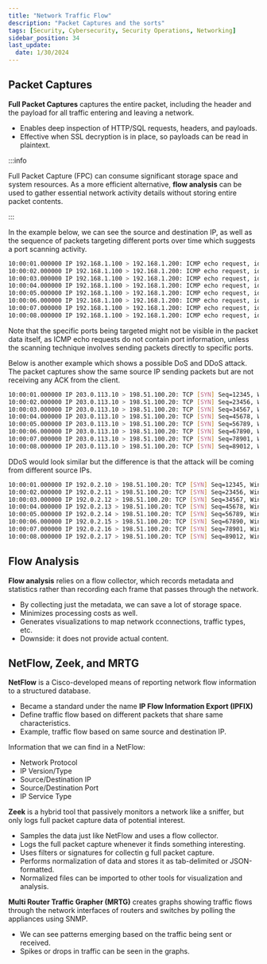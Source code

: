 ```yaml
---
title: "Network Traffic Flow"
description: "Packet Captures and the sorts"
tags: [Security, Cybersecurity, Security Operations, Networking]
sidebar_position: 34
last_update:
  date: 1/30/2024
---
```



## Packet Captures

**Full Packet Captures** captures the entire packet, including the header and the payload for all traffic entering and leaving a network.

- Enables deep inspection of HTTP/SQL requests, headers, and payloads.
- Effective when SSL decryption is in place, so payloads can be read in plaintext.

:::info 

Full Packet Capture (FPC) can consume significant storage space and system resources. As a more efficient alternative, **flow analysis** can be used to gather essential network activity details without storing entire packet contents.

:::

In the example below, we can see the source and destination IP, as well as the sequence of packets targeting different ports over time which suggests a port scanning activity.

```bash
10:00:01.000000 IP 192.168.1.100 > 192.168.1.200: ICMP echo request, id 1234, seq 1, length 64
10:00:02.000000 IP 192.168.1.100 > 192.168.1.200: ICMP echo request, id 1234, seq 2, length 64
10:00:03.000000 IP 192.168.1.100 > 192.168.1.200: ICMP echo request, id 1234, seq 3, length 64
10:00:04.000000 IP 192.168.1.100 > 192.168.1.200: ICMP echo request, id 1234, seq 4, length 64
10:00:05.000000 IP 192.168.1.100 > 192.168.1.200: ICMP echo request, id 1234, seq 5, length 64
10:00:06.000000 IP 192.168.1.100 > 192.168.1.200: ICMP echo request, id 1234, seq 6, length 64
10:00:07.000000 IP 192.168.1.100 > 192.168.1.200: ICMP echo request, id 1234, seq 7, length 64
10:00:08.000000 IP 192.168.1.100 > 192.168.1.200: ICMP echo request, id 1234, seq 8, length 64
```

Note that the specific ports being targeted might not be visible in the packet data itself, as ICMP echo requests do not contain port information, unless the scanning technique involves sending packets directly to specific ports.

Below is another example which shows a possible DoS and DDoS attack. The packet captures show the same source IP sending packets but are not receiving any ACK from the client.

```bash
10:00:01.000000 IP 203.0.113.10 > 198.51.100.20: TCP [SYN] Seq=12345, Win=1024, Length=0
10:00:02.000000 IP 203.0.113.10 > 198.51.100.20: TCP [SYN] Seq=23456, Win=1024, Length=0
10:00:03.000000 IP 203.0.113.10 > 198.51.100.20: TCP [SYN] Seq=34567, Win=1024, Length=0
10:00:04.000000 IP 203.0.113.10 > 198.51.100.20: TCP [SYN] Seq=45678, Win=1024, Length=0
10:00:05.000000 IP 203.0.113.10 > 198.51.100.20: TCP [SYN] Seq=56789, Win=1024, Length=0
10:00:06.000000 IP 203.0.113.10 > 198.51.100.20: TCP [SYN] Seq=67890, Win=1024, Length=0
10:00:07.000000 IP 203.0.113.10 > 198.51.100.20: TCP [SYN] Seq=78901, Win=1024, Length=0
10:00:08.000000 IP 203.0.113.10 > 198.51.100.20: TCP [SYN] Seq=89012, Win=1024, Length=0
```

DDoS would look similar but the difference is that the attack will be coming from different source IPs.

```bash
10:00:01.000000 IP 192.0.2.10 > 198.51.100.20: TCP [SYN] Seq=12345, Win=1024, Length=0
10:00:02.000000 IP 192.0.2.11 > 198.51.100.20: TCP [SYN] Seq=23456, Win=1024, Length=0
10:00:03.000000 IP 192.0.2.12 > 198.51.100.20: TCP [SYN] Seq=34567, Win=1024, Length=0
10:00:04.000000 IP 192.0.2.13 > 198.51.100.20: TCP [SYN] Seq=45678, Win=1024, Length=0
10:00:05.000000 IP 192.0.2.14 > 198.51.100.20: TCP [SYN] Seq=56789, Win=1024, Length=0
10:00:06.000000 IP 192.0.2.15 > 198.51.100.20: TCP [SYN] Seq=67890, Win=1024, Length=0
10:00:07.000000 IP 192.0.2.16 > 198.51.100.20: TCP [SYN] Seq=78901, Win=1024, Length=0
10:00:08.000000 IP 192.0.2.17 > 198.51.100.20: TCP [SYN] Seq=89012, Win=1024, Length=0
```


## Flow Analysis

**Flow analysis** relies on a flow collector, which records metadata and statistics rather than recording each frame that passes through the network. 

- By collecting just the metadata, we can save a lot of storage space.
- Minimizes processing costs as well. 
- Generates visualizations to map network cconnections, traffic types, etc.
- Downside: it does not provide actual content.

## NetFlow, Zeek, and MRTG 

**NetFlow** is a Cisco-developed means of reporting network flow information to a structured database. 

- Became a standard under the name **IP Flow Information Export (IPFIX)**
- Define traffic flow based on different packets that share same characteristics.
- Example, traffic flow based on same source and destination IP.

Information that we can find in a NetFlow:

- Network Protocol 
- IP Version/Type 
- Source/Destination IP
- Source/Destination Port
- IP Service Type

**Zeek** is a hybrid tool that passively monitors a network like a sniffer, but only logs full packet capture data of potential interest. 

- Samples the data just like NetFlow and uses a flow collector. 
- Logs the full packet capture whenever it finds something interesting.
- Uses filters or signatures for collectin g full packet capture.
- Performs normalization of data and stores it as tab-delimited or JSON-formatted.
- Normalized files can be imported to other tools for visualization and analysis.

**Multi Router Traffic Grapher (MRTG)** creates graphs showing traffic flows through the network interfaces of routers and switches by polling the appliances using SNMP.

- We can see patterns emerging based on the traffic being sent or received.
- Spikes or drops in traffic can be seen in the graphs.
